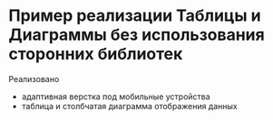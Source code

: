 # Пример реализации Таблицы и Диаграммы без использования сторонних библиотек
Реализовано 
- адаптивная верстка под мобильные устройства
- таблица и столбчатая диаграмма отображения данных
